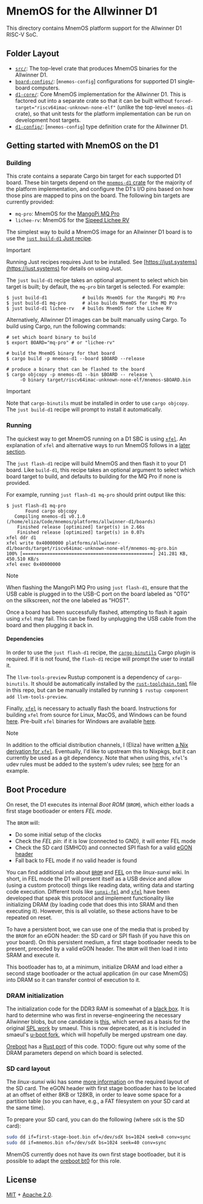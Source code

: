 # MnemOS for the Allwinner D1

This directory contains MnemOS platform support for the Allwinner D1 RISC-V SoC.

## Folder Layout

* [`src/`]: The top-level crate that produces MnemOS binaries for the Allwinner
      D1.
* [`board-configs/`]: [`mnemos-config`] configurations for supported D1
      single-board computers.
* [`d1-core/`]: Core MnemOS implementation for the Allwinner D1. This is
      factored out into a separate crate so that it can be built without
      `forced-target="riscv64imac-unknown-none-elf"` (unlike the top-level
      `mnemos-d1` crate), so that unit tests for the platform implementation can
      be run on development host targets.
* [`d1-config/`]: [`mnemos-config`] type definition crate for the Allwinner D1.

[`src/`]: ./boards/
[`board-configs/`]: ./board-configs/
[`d1-config/`]: ./d1-config/
[`d1-core/`]: ./d1-core/

## Getting started with MnemOS on the D1

### Building

This crate contains a separate Cargo bin target for each supported D1 board.
These bin targets depend on the [`mnemos-d1` crate] for the majority of the
platform implementation, and configure the D1's I/O pins based on how those pins
are mapped to pins on the board. The following bin targets are currently
provided:

* `mq-pro`: MnemOS for the [MangoPi MQ Pro]
* `lichee-rv`: MnemOS for the [Sipeed Lichee RV]

The simplest way to build a MnemOS image for an Allwinner D1 board is to use the
[`just build-d1` Just recipe][just].

> [!IMPORTANT]
>
> Running Just recipes requires Just to be installed. See
> [https://just.systems](https://just.systems) for details on using Just.

The `just build-d1` recipe takes an optional argument to select which bin target
is built; by default, the `mq-pro` bin target is selected. For example:

```shell
$ just build-d1             # builds MnemOS for the MangoPi MQ Pro
$ just build-d1 mq-pro      # also builds MnemOS for the MQ Pro
$ just build-d1 lichee-rv   # builds MnemOS for the Lichee RV
```

Alternatively, Allwinner D1 images can be built manually using Cargo. To build
using Cargo, run the following commands:

```shell
# set which board binary to build
$ export BOARD="mq-pro" # or "lichee-rv"

# build the MnemOS binary for that board
$ cargo build -p mnemos-d1 --board $BOARD --release

# produce a binary that can be flashed to the board
$ cargo objcopy -p mnemos-d1 --bin $BOARD -- release \
     -O binary target/riscv64imac-unknown-none-elf/mnemos-$BOARD.bin
```

> [!IMPORTANT]
>
> Note that `cargo-binutils` must be installed in order to use `cargo objcopy`.
> The `just build-d1` recipe will prompt to install it automatically.
### Running

The quickest way to get MnemOS running on a D1 SBC is using [`xfel`].
An explanation of `xfel` and alternative ways to run MnemOS follows
in a [later section](#boot-procedure).

The `just flash-d1` recipe will build MnemOS and then flash it to your D1 board.
Like `build-d1`, this recipe takes an optional argument to
select which board target to build, and defaults to building for the MQ Pro if
none is provided.

For example, running `just flash-d1 mq-pro` should print output like this:

```shell
$ just flash-d1 mq-pro
       Found cargo objcopy
   Compiling mnemos-d1 v0.1.0 (/home/eliza/Code/mnemos/platforms/allwinner-d1/boards)
    Finished release [optimized] target(s) in 2.66s
    Finished release [optimized] target(s) in 0.07s
xfel ddr d1
xfel write 0x40000000 platforms/allwinner-d1/boards/target/riscv64imac-unknown-none-elf/mnemos-mq-pro.bin
100% [================================================] 241.281 KB, 450.510 KB/s
xfel exec 0x40000000
```

> [!NOTE]
>
> When flashing the MangoPi MQ Pro using `just flash-d1`, ensure that the USB
> cable is plugged in to the USB-C port on the board labeled as "OTG" on the
> silkscreen, *not* the one labeled as "HOST".

Once a board has been successfully flashed, attempting to flash it again using
`xfel` may fail. This can be fixed by unplugging the USB cable from the board
and then plugging it back in.

#### Dependencies

In order to use the `just flash-d1` recipe, the [`cargo-binutils`] Cargo plugin
is required. If it is not found, the `flash-d1` recipe will prompt the user to
install it.

The `llvm-tools-preview` Rustup component is a dependency of `cargo-binutils`.
It should be automatically installed by the [`rust-toolchain.toml`] file in this
repo, but can be manually installed by running
`$ rustup component add llvm-tools-preview`.

Finally, [`xfel`] is necessary to actually flash the board. Instructions for
building `xfel` from source for Linux, MacOS, and Windows can be found
[here][xfel-build]. Pre-built `xfel` binaries for Windows are available
[here][xfel-win].

> [!NOTE]
>
> In addition to the official distribution channels, I (Eliza) have written [a
> Nix derivation for `xfel`][xfel-nix]. Eventually, I'd like to upstream this to
> Nixpkgs, but it can currently be used as a git dependency. Note that when
> using this, `xfel`'s udev rules must be added to the system's udev rules; see
> [here][xfel-nix-udev] for an example.

[just]: ./../../../justfile
[`mnemos-d1` crate]: ./src/
[MangoPi MQ Pro]: https://github.com/mangopi-sbc/MQ-Pro
[Sipeed Lichee RV]: https://wiki.sipeed.com/hardware/en/lichee/RV/RV.html
[`xfel`]: https://xboot.org/xfel/#/
[`cargo-binutils`]: https://crates.io/crates/cargo-binutils
[`rust-toolchain.toml`]: ./../../../rust-toolchain.toml
[xfel-build]: https://xboot.org/xfel/#/?id=build-from-source
[xfel-win]: https://xboot.org/xfel/#/?id=windows-platform
[xfel-nix]: https://github.com/hawkw/dotfiles/blob/736d80487687b0610a1b17f5bbec6b22a501207c/nixos/pkgs/xfel.nix
[xfel-nix-udev]: https://github.com/hawkw/dotfiles/blob/736d80487687b0610a1b17f5bbec6b22a501207c/nixos/machines/noctis.nix#L102-L104

## Boot Procedure
On reset, the D1 executes its internal *Boot ROM* (`BROM`), which either loads
a first stage bootloader or enters *FEL mode*.

The `BROM` will:
* Do some initial setup of the clocks
* Check the *FEL pin*: if it is low (connected to GND), it will enter FEL mode
* Check the SD card (SMHC0) and connected SPI flash for a valid [eGON header]
* Fall back to FEL mode if no valid header is found

You can find additional info about [`BROM`] and [FEL] on the *linux-sunxi* wiki.
In short, in FEL mode the D1 will present itself as a USB device and allow
(using a custom protocol) things like reading data, writing data and starting
code execution.
Different tools like [`sunxi-fel`] and [`xfel`] have been developed that speak
this protocol and implement functionality like initializing DRAM
(by loading code that does this into SRAM and then executing it).
However, this is all volatile, so these actions have to be repeated on reset.

To have a persistent boot, we can use one of the media that is probed
by the `BROM` for an eGON header: the SD card or SPI flash
(if you have this on your board).
On this persistent medium, a first stage bootloader needs to be present,
preceded by a valid eGON header.
The `BROM` will then load it into SRAM and execute it.

This bootloader has to, at a minimum, initialize DRAM and load either
a second stage bootloader or the actual application (in our case MnemOS)
into DRAM so it can transfer control of execution to it.

### DRAM initialization
The initialization code for the DDR3 RAM is somewhat of a
[black box][sunxi wiki DRAM]. It is hard to determine who was first in
reverse-engineering the necessary Allwinner blobs, but one candidate
is [this][pnru boot0], which served as a basis for the original
[SPL work][sun20i_d1_spl] by smaeul. This is now deprecated, as it is included
in smaeul's [u-boot fork][u-boot mctl], which will hopefully be merged upstream
one day.

[Oreboot] has a [Rust port][oreboot mctl] of this code.
TODO: figure out why some of the DRAM parameters depend on
which board is selected.

### SD card layout
The *linux-sunxi* wiki has some [more information][sdcard-layout] on
the required layout of the SD card.
The eGON header with first stage bootloader has to be located at an offset
of either 8KB or 128KB, in order to leave some space for a partition table
(so you can have, e.g., a FAT filesystem on your SD card at the same time).

To prepare your SD card, you can do the following (where `sdX` is the SD card):
```sh
sudo dd if=first-stage-boot.bin of=/dev/sdX bs=1024 seek=8 conv=sync
sudo dd if=mnemos.bin of=/dev/sdX bs=1024 seek=40 conv=sync
```

MnemOS currently does not have its own first stage bootloader,
but it is possible to adapt the [oreboot bt0] for this role.

[`BROM`]: https://linux-sunxi.org/BROM
[FEL]: https://linux-sunxi.org/FEL
[eGON header]: https://linux-sunxi.org/EGON
[`sunxi-fel`]: https://github.com/linux-sunxi/sunxi-tools/
[Oreboot]: https://github.com/oreboot/oreboot
[oreboot mctl]: https://github.com/oreboot/oreboot/blob/main/src/mainboard/sunxi/nezha/bt0/src/mctl.rs
[oreboot bt0]: https://github.com/oreboot/oreboot/tree/main/src/mainboard/sunxi/nezha/bt0
[u-boot mctl]: https://github.com/smaeul/u-boot/blob/d1-wip/drivers/ram/sunxi/mctl_hal-sun20iw1p1.c
[sun20i_d1_spl]: https://github.com/smaeul/sun20i_d1_spl/blob/mainline/drivers/dram/sun20iw1p1/lib-dram/mctl_hal.c
[pnru boot0]: https://gitlab.com/pnru/boot0
[sunxi wiki DRAM]: https://linux-sunxi.org/Allwinner_Nezha#DRAM_Driver
[sdcard-layout]: https://linux-sunxi.org/Bootable_SD_card#SD_Card_Layout

## License

[MIT] + [Apache 2.0].

[MIT]: https://github.com/tosc-rs/mnemos/blob/main/LICENSE-MIT
[Apache 2.0]: https://github.com/tosc-rs/mnemos/blob/main/LICENSE-APACHE
